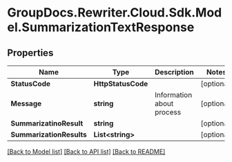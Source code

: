 # GroupDocs.Rewriter.Cloud.Sdk.Model.SummarizationTextResponse

## Properties

Name | Type | Description | Notes
------------ | ------------- | ------------- | -------------
**StatusCode** | **HttpStatusCode** |  | [optional] 
**Message** | **string** | Information about process | [optional] 
**SummarizatinoResult** | **string** |  | [optional] 
**SummarizationResults** | **List&lt;string&gt;** |  | [optional] 

[[Back to Model list]](../README.md#documentation-for-models) [[Back to API list]](../README.md#documentation-for-api-endpoints) [[Back to README]](../README.md)

